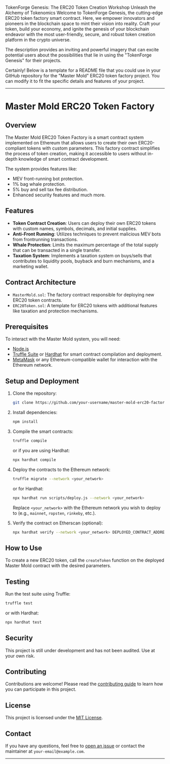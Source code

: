 TokenForge Genesis: The ERC20 Token Creation Workshop
Unleash the Alchemy of Tokenomics
Welcome to TokenForge Genesis, the cutting-edge ERC20 token factory smart contract. Here, we empower innovators and pioneers in the blockchain space to mint their vision into reality. Craft your token, build your economy, and ignite the genesis of your blockchain endeavor with the most user-friendly, secure, and robust token creation platform in the crypto universe.

The description provides an inviting and powerful imagery that can excite potential users about the possibilities that lie in using the "TokenForge Genesis" for their projects.

Certainly! Below is a template for a README file that you could use in your GitHub repository for the "Master Mold" ERC20 token factory project. You can modify it to fit the specific details and features of your project.

---

# Master Mold ERC20 Token Factory

## Overview

The Master Mold ERC20 Token Factory is a smart contract system implemented on Ethereum that allows users to create their own ERC20-compliant tokens with custom parameters. This factory contract simplifies the process of token creation, making it accessible to users without in-depth knowledge of smart contract development.

The system provides features like:
- MEV front-running bot protection.
- 1% bag whale protection.
- 5% buy and sell tax fee distribution.
- Enhanced security features and much more.

## Features

- **Token Contract Creation**: Users can deploy their own ERC20 tokens with custom names, symbols, decimals, and initial supplies.
- **Anti-Front Running**: Utilizes techniques to prevent malicious MEV bots from frontrunning transactions.
- **Whale Protection**: Limits the maximum percentage of the total supply that can be transacted in a single transfer.
- **Taxation System**: Implements a taxation system on buys/sells that contributes to liquidity pools, buyback and burn mechanisms, and a marketing wallet.

## Contract Architecture

- `MasterMold.sol`: The factory contract responsible for deploying new ERC20 token contracts.
- `ERC20Token.sol`: A template for ERC20 tokens with additional features like taxation and protection mechanisms.

## Prerequisites

To interact with the Master Mold system, you will need:

- [Node.js](https://nodejs.org/)
- [Truffle Suite](https://www.trufflesuite.com/) or [Hardhat](https://hardhat.org/) for smart contract compilation and deployment.
- [MetaMask](https://metamask.io/) or any Ethereum-compatible wallet for interaction with the Ethereum network.

## Setup and Deployment

1. Clone the repository:

    ```bash
    git clone https://github.com/your-username/master-mold-erc20-factory.git
    ```

2. Install dependencies:

    ```bash
    npm install
    ```

3. Compile the smart contracts:

    ```bash
    truffle compile
    ```

    or if you are using Hardhat:

    ```bash
    npx hardhat compile
    ```

4. Deploy the contracts to the Ethereum network:

    ```bash
    truffle migrate --network <your_network>
    ```

    or for Hardhat:

    ```bash
    npx hardhat run scripts/deploy.js --network <your_network>
    ```

    Replace `<your_network>` with the Ethereum network you wish to deploy to (e.g., `mainnet`, `ropsten`, `rinkeby`, etc.).

5. Verify the contract on Etherscan (optional):

    ```bash
    npx hardhat verify --network <your_network> DEPLOYED_CONTRACT_ADDRESS
    ```

## How to Use

To create a new ERC20 token, call the `createToken` function on the deployed Master Mold contract with the desired parameters.

## Testing

Run the test suite using Truffle:

```bash
truffle test
```

or with Hardhat:

```bash
npx hardhat test
```

## Security

This project is still under development and has not been audited. Use at your own risk.

## Contributing

Contributions are welcome! Please read the [contributing guide](CONTRIBUTING.md) to learn how you can participate in this project.

## License

This project is licensed under the [MIT License](LICENSE).

## Contact

If you have any questions, feel free to [open an issue](https://github.com/your-username/master-mold-erc20-factory/issues/new) or contact the maintainer at `your-email@example.com`.

---

